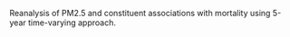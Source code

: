 Reanalysis of PM2.5 and constituent associations with mortality using 5-year time-varying approach.

